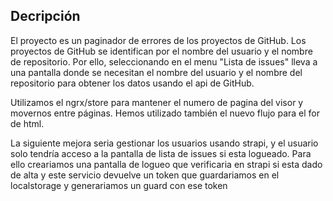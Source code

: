 ## Decripción

El proyecto es un paginador de errores de los proyectos de GitHub. Los proyectos de GitHub se identifican por el nombre del usuario y el nombre de repositorio. Por ello, seleccionando en el menu "Lista de issues" lleva a una pantalla donde se necesitan el nombre del usuario y el nombre del repositorio para obtener los datos usando el api de GitHub.

Utilizamos el ngrx/store para mantener el numero de pagina del visor y movernos entre páginas. Hemos utilizado también el nuevo flujo para el for de html.

La siguiente mejora seria gestionar los usuarios usando strapi, y el usuario solo tendría acceso a la pantalla de lista de issues si esta logueado. Para ello creariamos una pantalla de logueo que verificaria en strapi si esta dado de alta y este servicio devuelve un token que guardariamos en el localstorage y generariamos un guard con ese token
